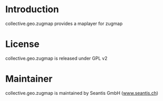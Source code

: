 # Introduction

collective.geo.zugmap provides a maplayer for zugmap

# License

collective.geo.zugmap is released under GPL v2

# Maintainer

collective.geo.zugmap is maintained by Seantis GmbH (www.seantis.ch)
